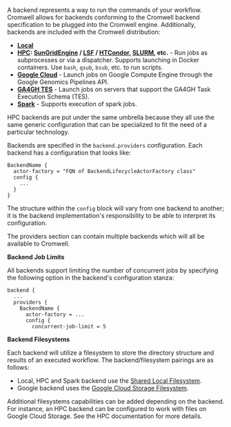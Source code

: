 A backend represents a way to run the commands of your workflow. Cromwell allows for backends conforming to
the Cromwell backend specification to be plugged into the Cromwell engine. Additionally, backends are included with the
Cromwell distribution:

* **[Local](Local)**
* **[HPC](HPC): [SunGridEngine](SGE) / [LSF](LSF) / [HTCondor](HTcondor), [SLURM](SLURM), etc.** - Run jobs as subprocesses or via a dispatcher.  Supports launching in Docker containers. Use `bash`, `qsub`, `bsub`, etc. to run scripts.
* **[Google Cloud](Google)** - Launch jobs on Google Compute Engine through the Google Genomics Pipelines API.
* **[GA4GH TES](TES)** - Launch jobs on servers that support the GA4GH Task Execution Schema (TES).
* **[Spark](Spark)** - Supports execution of spark jobs.

HPC backends are put under the same umbrella because they all use the same generic configuration that can be specialized to fit the need of a particular technology.

Backends are specified in the `backend.providers` configuration. Each backend has a configuration that looks like:

```hocon
BackendName {
  actor-factory = "FQN of BackendLifecycleActorFactory class"
  config {
    ...
  }
}
```

The structure within the `config` block will vary from one backend to another; it is the backend implementation's responsibility
to be able to interpret its configuration.

The providers section can contain multiple backends which will all be available to Cromwell.

**Backend Job Limits**

All backends support limiting the number of concurrent jobs by specifying the following option in the backend's configuration
stanza:

```
backend {
  ...
  providers {
    BackendName {
      actor-factory = ...
      config {
        concurrent-job-limit = 5
```

**Backend Filesystems**

Each backend will utilize a filesystem to store the directory structure and results of an executed workflow.
The backend/filesystem pairings are as follows:

* Local, HPC and Spark backend use the [Shared Local Filesystem](SharedFilesystem).
* Google backend uses the [Google Cloud Storage Filesystem](Google/#google-cloud-storage-filesystem).

Additional filesystems capabilities can be added depending on the backend.
For instance, an HPC backend can be configured to work with files on Google Cloud Storage. See the HPC documentation for more details.
